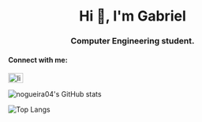 <h1 align="center">Hi 👋, I'm Gabriel</h1>
<h3 align="center">Computer Engineering student.</h3>

<h4 align="left">Connect with me:</h4>
<p align="left">
<a href="https://linkedin.com/in/linkedin.com/in/nogueirag" target="blank"><img align="center" src="https://raw.githubusercontent.com/rahuldkjain/github-profile-readme-generator/master/src/images/icons/Social/linked-in-alt.svg" alt="linkedin.com/in/nogueirag" height="20" width="30" /></a>
</p>


![nogueira04's GitHub stats](https://github-readme-stats.vercel.app/api?username=nogueira04&show_icons=true&theme=transparent)

![Top Langs](https://github-readme-stats.vercel.app/api/top-langs/?username=nogueira04&layout=compact&theme=transparent&hide=cmake,makefile)

